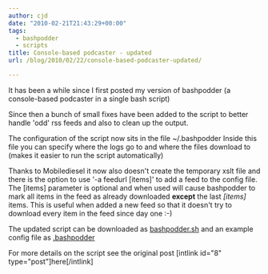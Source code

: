 ```yaml
---
author: cjd
date: "2010-02-21T21:43:29+00:00"
tags:
  - bashpodder
  - scripts
title: Console-based podcaster - updated
url: /blog/2010/02/22/console-based-podcaster-updated/

---
```

It has been a while since I first posted my version of bashpodder (a console-based podcaster in a single bash script)

Since then a bunch of small fixes have been added to the script to better handle 'odd' rss feeds and also to clean up the output.

The configuration of the script now sits in the file ~/.bashpodder   Inside this file you can specify where the logs go to and where the files download to (makes it easier to run the script automatically)

Thanks to Mobilediesel it now also doesn't create the temporary xslt file and there is the option to use '-a feedurl \[items\]' to add a feed to the config file.   The \[items\] parameter is optional and when used will cause bashpodder to mark all items in the feed as already downloaded **except** the last _\[items\]_ items.   This is useful when added a new feed so that it doesn't try to download every item in the feed since day one :-)

The updated script can be downloaded as [bashpodder.sh](/files/bashpodder/bashpodder.sh) and an example config file as [.bashpodder](/files/bashpodder/.bashpodder)

For more details on the script see the original post \[intlink id="8" type="post"\]here\[/intlink\]
